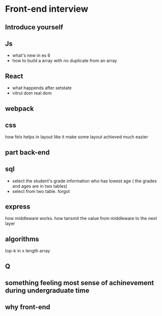 # Front-end interview

## Introduce yourself

## Js
- what's new in es 6
- how to build a array with no duplicate from an array

## React
- what happends after setstate
- vitrul dom real dom

## webpack

## css
how felx helps in layout like it make some layout achieved much eazier

## part back-end

## sql
- select the student's grade information who has lowest age ( the grades and ages are in two tables)
- select from two table. forgot

## express
how middleware works. how tansmit the value from middleware to the next layer

## algorithms
top-k in x length array

## Q

## something feeling most sense of achinevement during undergraduate time

## why front-end

